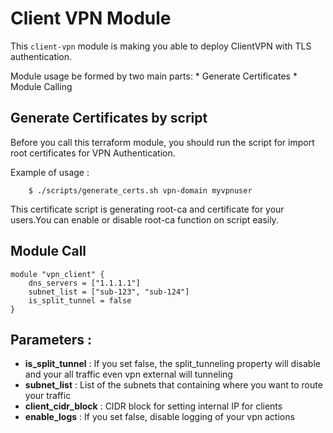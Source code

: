 # Client VPN Module
This `client-vpn` module is making you able to deploy ClientVPN with TLS authentication.

Module usage be formed by two main parts:
    * Generate Certificates
    * Module Calling

## Generate Certificates by script
Before you call this terraform module, you should run the script for import root certificates for VPN Authentication.

Example of usage :

```
    $ ./scripts/generate_certs.sh vpn-domain myvpnuser
```
This certificate script is generating root-ca and certificate for your users.You can enable or disable root-ca function on script easily.

## Module Call

```
module "vpn_client" {
    dns_servers = ["1.1.1.1"]
    subnet_list = ["sub-123", "sub-124"]
    is_split_tunnel = false
}
```

## Parameters : 

* <b>is_split_tunnel</b> : If you set false, the split_tunneling property will disable and your all traffic even vpn external will tunneling  
* <b>subnet_list</b> : List of the subnets that containing where you want to  route your traffic
* <b>client_cidr_block</b> : CIDR block for setting internal IP for clients
* <b>enable_logs</b> : If you set false, disable logging of your vpn actions